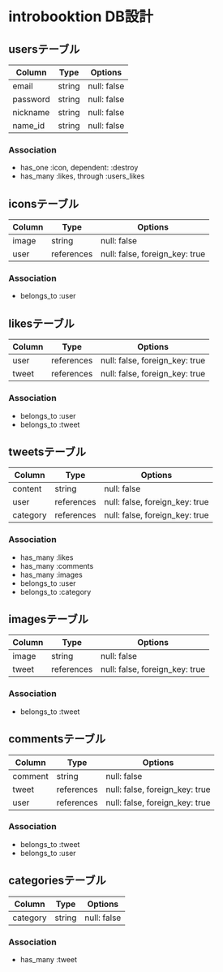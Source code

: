 # introbooktion DB設計
## usersテーブル
|Column|Type|Options|
|------|----|-------|
|email|string|null: false|
|password|string|null: false|
|nickname|string|null: false|
|name_id|string|null: false|
### Association
- has_one :icon, dependent: :destroy
- has_many :likes, through :users_likes

## iconsテーブル
|Column|Type|Options|
|------|----|-------|
|image|string|null: false|
|user|references|null: false, foreign_key: true|
### Association
- belongs_to :user

## likesテーブル
|Column|Type|Options|
|------|----|-------|
|user|references|null: false, foreign_key: true|
|tweet|references|null: false, foreign_key: true|
### Association
- belongs_to :user
- belongs_to :tweet

## tweetsテーブル
|Column|Type|Options|
|------|----|-------|
|content|string|null: false|
|user|references|null: false, foreign_key: true|
|category|references|null: false, foreign_key: true|
### Association
- has_many :likes
- has_many :comments
- has_many :images
- belongs_to :user
- belongs_to :category

## imagesテーブル
|Column|Type|Options|
|------|----|-------|
|image|string|null: false|
|tweet|references|null: false, foreign_key: true|
### Association
- belongs_to :tweet

## commentsテーブル
|Column|Type|Options|
|------|----|-------|
|comment|string|null: false|
|tweet|references|null: false, foreign_key: true|
|user|references|null: false, foreign_key: true|
### Association
- belongs_to :tweet
- belongs_to :user

## categoriesテーブル
|Column|Type|Options|
|------|----|-------|
|category|string|null: false|
### Association
- has_many :tweet